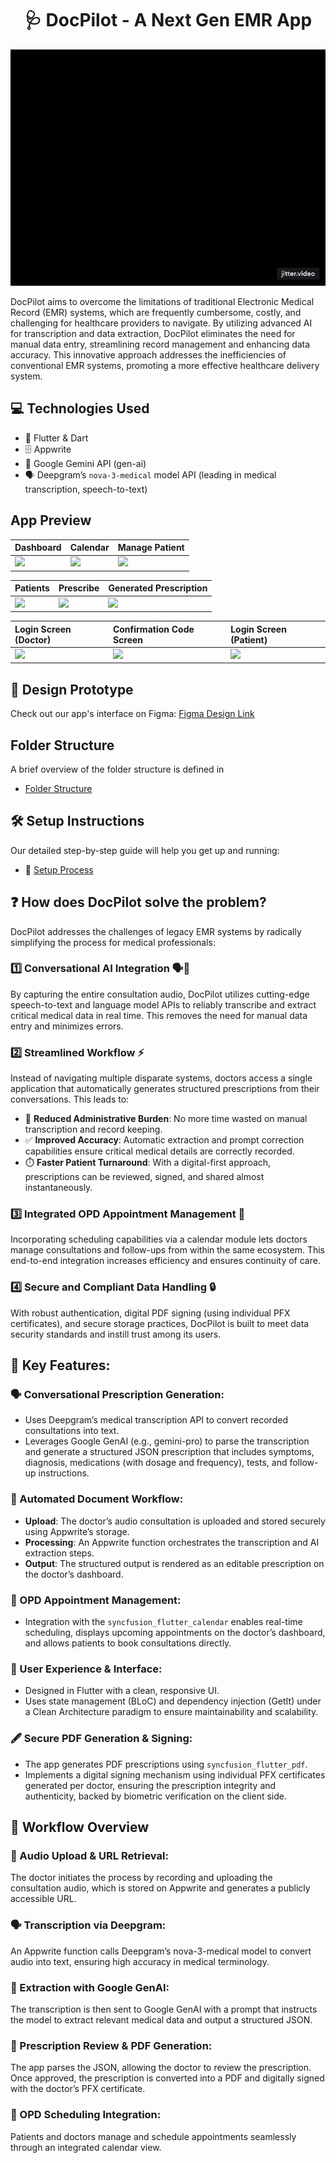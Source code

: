 <div align="center">
<h1> 🩺 DocPilot - A Next Gen EMR App </h1>
</div>

![](docs/assets/docpilot_preview.gif)

DocPilot aims to overcome the limitations of traditional Electronic Medical Record (EMR) systems, which are frequently cumbersome, costly, and challenging for healthcare providers to navigate. By utilizing advanced AI for transcription and data extraction, DocPilot eliminates the need for manual data entry, streamlining record management and enhancing data accuracy. This innovative approach addresses the inefficiencies of conventional EMR systems, promoting a more effective healthcare delivery system. 

## 💻 Technologies Used

- 🎯 Flutter & Dart
- 🗄️ Appwrite
- 🤖 Google Gemini API (gen-ai)
- 🗣️ Deepgram’s `nova-3-medical` model API (leading  in medical transcription, speech-to-text)

##  App Preview

<div align="center">
  
| Dashboard | Calendar | Manage Patient |
| :---         |     :---      |          :--- |
| <img src= "https://github.com/user-attachments/assets/4f461c03-692a-4657-9deb-099e6c7e8395" width="250" height="auto" />  | <img src="https://github.com/user-attachments/assets/1bfcd307-dc0b-4b13-a90e-70447a61e016" width="250" height="auto" />    | <img src="https://github.com/user-attachments/assets/7f97d944-0976-47fd-8a30-480ced123a1c" width="250" height="auto" />    |

| Patients | Prescribe | Generated Prescription |
| :---         |     :---      |          :--- |
|  <img src="https://github.com/user-attachments/assets/e173dc6d-cdbe-4754-8002-d6fb81747c85" width="250" height="auto" /> | <img src="https://github.com/user-attachments/assets/0483d5bf-65f0-407f-9570-e86df91a7776" width="250" height="auto" />   |  <img src="https://github.com/user-attachments/assets/0bbf2b0e-a809-41c3-a542-749a656a5a99" width="250" height="auto"/>    |

| Login Screen (Doctor) | Confirmation Code Screen | Login Screen (Patient) |
| :---         |     :---      |          :--- |
|  <img src="https://github.com/user-attachments/assets/c96e7a74-916e-4663-8b44-f809461d4e15" width="250" height="auto" /> | <img src="https://github.com/user-attachments/assets/0bbf2b0e-a809-41c3-a542-749a656a5a99" width="250" height="auto" />   |  <img src="https://github.com/user-attachments/assets/26b93a0d-e17d-4a0c-98cd-190f6279da76" width="250" height="auto"/>    |
</div>

## 🎨 Design Prototype
Check out our app's interface on Figma: [Figma Design Link](https://www.figma.com/design/pD32RZaskUitWMr7nv8nfy/DocPilot?node-id=0-1&t=YoRZ8aAP355lRChq-1)

## Folder Structure

A brief overview of the folder structure is defined in

- [Folder Structure](./docs/FOLDER_STRUCTURE.md)

## 🛠️ Setup Instructions
Our detailed step-by-step guide will help you get up and running:

- 📄 [Setup Process](./docs/SETUP.md)

## ❓ How does DocPilot solve the problem?

DocPilot addresses the challenges of legacy EMR systems by radically simplifying the process for medical professionals:

### 1️⃣ Conversational AI Integration 🗣️🤖

By capturing the entire consultation audio, DocPilot utilizes cutting-edge speech-to-text and language model APIs to reliably transcribe and extract critical medical data in real time. This removes the need for manual data entry and minimizes errors.

### 2️⃣ Streamlined Workflow ⚡

Instead of navigating multiple disparate systems, doctors access a single application that automatically generates structured prescriptions from their conversations. This leads to:

- 📝 **Reduced Administrative Burden**: No more time wasted on manual transcription and record keeping.
- ✅ **Improved Accuracy**: Automatic extraction and prompt correction capabilities ensure critical medical details are correctly recorded.
- ⏱️ **Faster Patient Turnaround**: With a digital-first approach, prescriptions can be reviewed, signed, and shared almost instantaneously.

### 3️⃣ Integrated OPD Appointment Management 📅

Incorporating scheduling capabilities via a calendar module lets doctors manage consultations and follow-ups from within the same ecosystem. This end-to-end integration increases efficiency and ensures continuity of care.

### 4️⃣ Secure and Compliant Data Handling 🔒

With robust authentication, digital PDF signing (using individual PFX certificates), and secure storage practices, DocPilot is built to meet data security standards and instill trust among its users.

## 🌟 Key Features:

### 🗣️ Conversational Prescription Generation:

- Uses Deepgram’s medical transcription API to convert recorded consultations into text. 
- Leverages Google GenAI (e.g., gemini-pro) to parse the transcription and generate a structured JSON prescription that includes symptoms, diagnosis, medications (with dosage and frequency), tests, and follow-up instructions.

### 📄 Automated Document Workflow:

- **Upload**: The doctor’s audio consultation is uploaded and stored securely using Appwrite’s storage.
- **Processing**: An Appwrite function orchestrates the transcription and AI extraction steps.
- **Output**: The structured output is rendered as an editable prescription on the doctor’s dashboard.

### 📅 OPD Appointment Management:

- Integration with the `syncfusion_flutter_calendar` enables real-time scheduling, displays upcoming appointments on the doctor’s dashboard, and allows patients to book consultations directly.

### 🎨 User Experience & Interface:

- Designed in Flutter with a clean, responsive UI.
- Uses state management (BLoC) and dependency injection (GetIt) under a Clean Architecture paradigm to ensure maintainability and scalability.

### 🖋️ Secure PDF Generation & Signing:

- The app generates PDF prescriptions using `syncfusion_flutter_pdf`.
- Implements a digital signing mechanism using individual PFX certificates generated per doctor, ensuring the prescription integrity and authenticity, backed by biometric verification on the client side.

## 🔄 Workflow Overview

### 🎤 Audio Upload & URL Retrieval:

The doctor initiates the process by recording and uploading the consultation audio, which is stored on Appwrite and generates a publicly accessible URL.

### 🗣️ Transcription via Deepgram:

An Appwrite function calls Deepgram’s nova-3-medical model to convert audio into text, ensuring high accuracy in medical terminology.

### 🤖 Extraction with Google GenAI:

The transcription is then sent to Google GenAI with a prompt that instructs the model to extract relevant medical data and output a structured JSON.

### 📝 Prescription Review & PDF Generation:

The app parses the JSON, allowing the doctor to review the prescription. Once approved, the prescription is converted into a PDF and digitally signed with the doctor’s PFX certificate.

### 📅 OPD Scheduling Integration:

Patients and doctors manage and schedule appointments seamlessly through an integrated calendar view.
